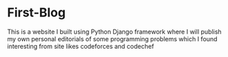 # First-Blog

This is a website I built using Python Django framework where I will publish my own personal editorials of some programming problems which I found interesting from site likes codeforces and codechef

